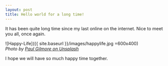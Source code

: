 ```yaml
---
layout: post
title: Hello world for a long time!
---
```


It has been quite long time since my last online on the internet. Nice to meet you all, once again.

![Happy-Life]({{ site.baseurl }}/images/happylife.jpg =600x400)  
*Photo by [Paul Gilmore on Unsplash](https://unsplash.com/s/photos/happy-life?utm_source=unsplash&amp;utm_medium=referral&amp;utm_content=creditCopyText)*

I hope we will have so much happy time together.